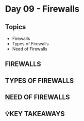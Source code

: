 # Day 09 - Firewalls
## Topics
- Firewalls
- Types of Firewalls
- Need of Firewalls

## FIREWALLS
## TYPES OF FIREWALLS
## NEED OF FIREWALLS 
## 💡KEY TAKEAWAYS
